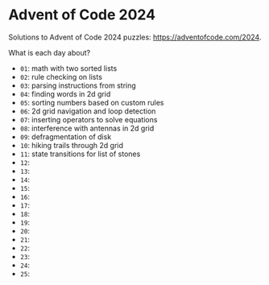# Advent of Code 2024

Solutions to Advent of Code 2024 puzzles: https://adventofcode.com/2024.

What is each day about?
- `01`: math with two sorted lists
- `02`: rule checking on lists
- `03`: parsing instructions from string
- `04`: finding words in 2d grid
- `05`: sorting numbers based on custom rules
- `06`: 2d grid navigation and loop detection
- `07`: inserting operators to solve equations
- `08`: interference with antennas in 2d grid
- `09`: defragmentation of disk
- `10`: hiking trails through 2d grid
- `11`: state transitions for list of stones
- `12`:
- `13`:
- `14`:
- `15`:
- `16`:
- `17`:
- `18`:
- `19`:
- `20`:
- `21`:
- `22`:
- `23`:
- `24`:
- `25`:

